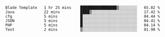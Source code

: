 
<!--START_SECTION:waka-->

```text
Blade Template   1 hr 25 mins    ████████████████▒░░░░░░░░   65.02 %
Java             22 mins         ████▒░░░░░░░░░░░░░░░░░░░░   17.42 %
cfg              5 mins          █░░░░░░░░░░░░░░░░░░░░░░░░   04.44 %
JSON             5 mins          █░░░░░░░░░░░░░░░░░░░░░░░░   04.41 %
PHP              5 mins          █░░░░░░░░░░░░░░░░░░░░░░░░   04.14 %
Text             2 mins          ▒░░░░░░░░░░░░░░░░░░░░░░░░   01.90 %
```

<!--END_SECTION:waka-->

<!--unk0e-ctrlmd-blitzh-->

